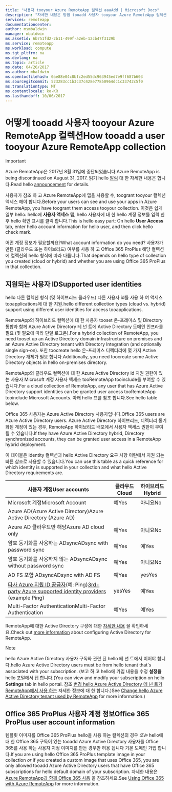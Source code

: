 ```yaml
---
title: "사용자 tooyour Azure RemoteApp 컬렉션 aaaAdd | Microsoft Docs"
description: "자세한 내용은 방법 tooadd 사용자 tooyour Azure RemoteApp 컬렉션"
services: remoteapp
documentationcenter: 
author: msmbaldwin
manager: mbaldwin
ms.assetid: 6b751fd2-2b11-499f-a2eb-12cb47f3129b
ms.service: remoteapp
ms.workload: compute
ms.tgt_pltfrm: na
ms.devlang: na
ms.topic: article
ms.date: 04/26/2017
ms.author: mbaldwin
ms.openlocfilehash: 0ae88e04c8bfc2ed55dc963945ed7e9ff687b603
ms.sourcegitcommit: 523283cc1b3c37c428e77850964dc1c33742c5f0
ms.translationtype: MT
ms.contentlocale: ko-KR
ms.lasthandoff: 10/06/2017
---
```

# <a name="how-tooadd-a-user-tooyour-azure-remoteapp-collection"></a><span data-ttu-id="6d833-103">어떻게 tooadd 사용자 tooyour Azure RemoteApp 컬렉션</span><span class="sxs-lookup"><span data-stu-id="6d833-103">How tooadd a user tooyour Azure RemoteApp collection</span></span>
> [!IMPORTANT]
> <span data-ttu-id="6d833-104">Azure RemoteApp은 2017년 8월 31일에 중단되었습니다.</span><span class="sxs-lookup"><span data-stu-id="6d833-104">Azure RemoteApp is being discontinued on August 31, 2017.</span></span> <span data-ttu-id="6d833-105">읽기 hello [알림](https://go.microsoft.com/fwlink/?linkid=821148) 대 한 자세한 내용은 합니다.</span><span class="sxs-lookup"><span data-stu-id="6d833-105">Read hello [announcement](https://go.microsoft.com/fwlink/?linkid=821148) for details.</span></span>
> 
> 

<span data-ttu-id="6d833-106">사용자가 참조 하 고 Azure RemoteApp에 앱을 사용할 수, toogrant tooyour 컬렉션 액세스 해야 합니다.</span><span class="sxs-lookup"><span data-stu-id="6d833-106">Before your users can see and use your apps in Azure RemoteApp, you have toogrant them access tooyour collection.</span></span> <span data-ttu-id="6d833-107">이것은 쉽게 일부 hello: hello에 **사용자 액세스** 탭, hello 사용자에 대 한 hello 계정 정보를 입력 한 후 hello 확인 표시를 클릭 합니다.</span><span class="sxs-lookup"><span data-stu-id="6d833-107">This is hello easy part: On hello **User Access** tab, enter hello account information for hello user, and then click hello check mark.</span></span>

<span data-ttu-id="6d833-108">어떤 계정 정보가 필요할까요?</span><span class="sxs-lookup"><span data-stu-id="6d833-108">What account information do you need?</span></span> <span data-ttu-id="6d833-109">사용자가 만든 (클라우드 또는 하이브리드) 여부를 사용 하 고 Office 365 ProPlus 해당 컬렉션에 컬렉션의 hello 형식에 따라 다릅니다.</span><span class="sxs-lookup"><span data-stu-id="6d833-109">That depends on hello type of collection you created (cloud or hybrid) and whether you are using Office 365 ProPlus in that collection.</span></span>

## <a name="supported-user-identities"></a><span data-ttu-id="6d833-110">지원되는 사용자 ID</span><span class="sxs-lookup"><span data-stu-id="6d833-110">Supported user identities</span></span>
<span data-ttu-id="6d833-111">hello 다른 컬렉션 형식 (및 하이브리드 클라우드) 다른 사용자 id를 사용 하 여 액세스 tooapplications에 대 한 지원.</span><span class="sxs-lookup"><span data-stu-id="6d833-111">hello different collection types (cloud vs. hybrid) support using different user identities for access tooapplications.</span></span>  

<span data-ttu-id="6d833-112">RemoteApp의 하이브리드 컬렉션에 대 한 사용자 tooset 온-프레미스 및 Directory 통합과 함께 Azure Active Directory 테 넌 트에 Active Directory 도메인 인프라를 필요 (및 필요에 따라 단일 로그온).</span><span class="sxs-lookup"><span data-stu-id="6d833-112">For a hybrid collection of RemoteApp, you need tooset up an Active Directory domain infrastructure on premises and an Azure Active Directory tenant with Directory Integration (and optionally single sign-on).</span></span> <span data-ttu-id="6d833-113">또한 toocreate hello 온-프레미스 디렉터리에 몇 가지 Active Directory 개체가 필요 합니다.</span><span class="sxs-lookup"><span data-stu-id="6d833-113">Additionally, you need toocreate some Active Directory objects in hello on-premises directory.</span></span>  

<span data-ttu-id="6d833-114">RemoteApp의 클라우드 컬렉션에 대 한 Azure Active Directory id 지원 권한이 있는 사용자 Microsoft 계정 사용자 액세스 tooRemoteApp tooinclude를 부여할 수 있습니다.</span><span class="sxs-lookup"><span data-stu-id="6d833-114">For a cloud collection of RemoteApp, any user that has Azure Active Directory support identities can be granted user access tooRemoteApp tooinclude Microsoft Accounts.</span></span>  <span data-ttu-id="6d833-115">아래 hello 표를 참조 합니다.</span><span class="sxs-lookup"><span data-stu-id="6d833-115">See hello table below.</span></span>

<span data-ttu-id="6d833-116">Office 365 사용자는 Azure Active Directory 사용자입니다.</span><span class="sxs-lookup"><span data-stu-id="6d833-116">Office 365 users are Azure Active Directory users.</span></span> <span data-ttu-id="6d833-117">Azure Active Directory 하이브리드, 디렉터리 동기화된 계정이 있는 경우, RemoteApp 하이브리드 배포에서 사용자 액세스 권한이 부여될 수 있습니다.</span><span class="sxs-lookup"><span data-stu-id="6d833-117">If they have Azure Active Directory hybrid, Directory synchronized accounts, they can be granted user access in a RemoteApp hybrid deployment.</span></span>   

<span data-ttu-id="6d833-118">이 테이블은 identity 컬렉션과 hello Active Directory 요구 사항 이란에서 지원 되는 빠른 참조로 사용할 수 있습니다.</span><span class="sxs-lookup"><span data-stu-id="6d833-118">You can use this table as a quick reference for which identity is supported in your collection and what hello Active Directory requirements are.</span></span>

| <span data-ttu-id="6d833-119">사용자 계정</span><span class="sxs-lookup"><span data-stu-id="6d833-119">User accounts</span></span> | <span data-ttu-id="6d833-120">클라우드</span><span class="sxs-lookup"><span data-stu-id="6d833-120">Cloud</span></span> | <span data-ttu-id="6d833-121">하이브리드</span><span class="sxs-lookup"><span data-stu-id="6d833-121">Hybrid</span></span> |
| --- | --- | --- |
| <span data-ttu-id="6d833-122">Microsoft 계정</span><span class="sxs-lookup"><span data-stu-id="6d833-122">Microsoft Account</span></span> |<span data-ttu-id="6d833-123">예</span><span class="sxs-lookup"><span data-stu-id="6d833-123">Yes</span></span> |<span data-ttu-id="6d833-124">아니요</span><span class="sxs-lookup"><span data-stu-id="6d833-124">No</span></span> |
| <span data-ttu-id="6d833-125">Azure AD(Azure Active Directory)</span><span class="sxs-lookup"><span data-stu-id="6d833-125">Azure Active Directory (Azure AD)</span></span> | | |
| <span data-ttu-id="6d833-126">Azure AD 클라우드만 해당</span><span class="sxs-lookup"><span data-stu-id="6d833-126">Azure AD cloud only</span></span> |<span data-ttu-id="6d833-127">예</span><span class="sxs-lookup"><span data-stu-id="6d833-127">Yes</span></span> |<span data-ttu-id="6d833-128">아니요</span><span class="sxs-lookup"><span data-stu-id="6d833-128">No</span></span> |
| <span data-ttu-id="6d833-129">암호 동기화를 사용하는 ADsync</span><span class="sxs-lookup"><span data-stu-id="6d833-129">ADsync with password sync</span></span> |<span data-ttu-id="6d833-130">예</span><span class="sxs-lookup"><span data-stu-id="6d833-130">Yes</span></span> |<span data-ttu-id="6d833-131">예</span><span class="sxs-lookup"><span data-stu-id="6d833-131">Yes</span></span> |
| <span data-ttu-id="6d833-132">암호 동기화를 사용하지 않는 ADsync</span><span class="sxs-lookup"><span data-stu-id="6d833-132">ADsync without password sync</span></span> |<span data-ttu-id="6d833-133">예</span><span class="sxs-lookup"><span data-stu-id="6d833-133">Yes</span></span> |<span data-ttu-id="6d833-134">아니요</span><span class="sxs-lookup"><span data-stu-id="6d833-134">No</span></span> |
| <span data-ttu-id="6d833-135">AD FS 포함 ADsync</span><span class="sxs-lookup"><span data-stu-id="6d833-135">ADsync with AD FS</span></span> |<span data-ttu-id="6d833-136">예</span><span class="sxs-lookup"><span data-stu-id="6d833-136">Yes</span></span> |<span data-ttu-id="6d833-137">yes</span><span class="sxs-lookup"><span data-stu-id="6d833-137">Yes</span></span> |
| <span data-ttu-id="6d833-138">[타사 Azure 지원 ID 공급자](https://msdn.microsoft.com/library/azure/jj679342.aspx)(예: Ping)</span><span class="sxs-lookup"><span data-stu-id="6d833-138">[3rd-party Azure supported identity providers](https://msdn.microsoft.com/library/azure/jj679342.aspx)  (example Ping)</span></span> |<span data-ttu-id="6d833-139">yes</span><span class="sxs-lookup"><span data-stu-id="6d833-139">Yes</span></span> |<span data-ttu-id="6d833-140">예</span><span class="sxs-lookup"><span data-stu-id="6d833-140">Yes</span></span> |
| <span data-ttu-id="6d833-141">Multi-Factor Authentication</span><span class="sxs-lookup"><span data-stu-id="6d833-141">Multi-Factor Authentication</span></span> |<span data-ttu-id="6d833-142">예</span><span class="sxs-lookup"><span data-stu-id="6d833-142">Yes</span></span> |<span data-ttu-id="6d833-143">예</span><span class="sxs-lookup"><span data-stu-id="6d833-143">Yes</span></span> |

<span data-ttu-id="6d833-144">RemoteApp에 대한 Active Directory 구성에 대한 [자세한 내용](remoteapp-ad.md) 을 확인하세요.</span><span class="sxs-lookup"><span data-stu-id="6d833-144">Check out [more information](remoteapp-ad.md) about configuring Active Directory for RemoteApp.</span></span>

> [!NOTE]
> <span data-ttu-id="6d833-145">hello Azure Active Directory 사용자 구독와 관련 된 hello 테 넌 트에서 이어야 합니다.</span><span class="sxs-lookup"><span data-stu-id="6d833-145">hello Azure Active Directory users must be from hello tenant that's associated with your subscription.</span></span> <span data-ttu-id="6d833-146">(보고 하 고 hello에 가입 내용을 수정 **설정을** hello 포털에서 탭 합니다.</span><span class="sxs-lookup"><span data-stu-id="6d833-146">(You can view and modify your subscription on hello **Settings** tab in hello portal.</span></span> <span data-ttu-id="6d833-147">참조 [변경 hello Azure Active Directory 테 넌 트가 RemoteApp에서 사용 하는](remoteapp-changetenant.md) 자세한 정보에 대 한 합니다.)</span><span class="sxs-lookup"><span data-stu-id="6d833-147">See [Change hello Azure Active Directory tenant used by RemoteApp](remoteapp-changetenant.md) for more information.)</span></span>
> 
> 

## <a name="office-365-proplus-user-account-information"></a><span data-ttu-id="6d833-148">Office 365 ProPlus 사용자 계정 정보</span><span class="sxs-lookup"><span data-stu-id="6d833-148">Office 365 ProPlus user account information</span></span>
<span data-ttu-id="6d833-149">템플릿 이미지를 Office 365 ProPlus hello을 사용 하는 컬렉션의 경우 *또는* hello에 대 한 Office 365 구독이 있는 tooadd Azure Active Directory 사용자를 Office 365를 사용 하는 사용자 지정 이미지를 만든 경우만 허용 됩니다 기본 도메인 가입 합니다.</span><span class="sxs-lookup"><span data-stu-id="6d833-149">If you are using hello Office 365 ProPlus template image in your collection *or* if you created a custom image that uses Office 365, you are only allowed tooadd Azure Active Directory users that have Office 365 subscriptions for hello default domain of your subscription.</span></span> <span data-ttu-id="6d833-150">자세한 내용은 [Azure RemoteApp과 함께 Office 365 사용](remoteapp-o365.md) 을 참조하세요.</span><span class="sxs-lookup"><span data-stu-id="6d833-150">See [Using Office 365 with Azure RemoteApp](remoteapp-o365.md) for more information.</span></span>

